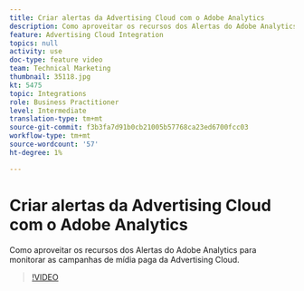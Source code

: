 ```yaml
---
title: Criar alertas da Advertising Cloud com o Adobe Analytics
description: Como aproveitar os recursos dos Alertas do Adobe Analytics para monitorar as campanhas de mídia paga da Advertising Cloud.
feature: Advertising Cloud Integration
topics: null
activity: use
doc-type: feature video
team: Technical Marketing
thumbnail: 35118.jpg
kt: 5475
topic: Integrations
role: Business Practitioner
level: Intermediate
translation-type: tm+mt
source-git-commit: f3b3fa7d91b0cb21005b57768ca23ed6700fcc03
workflow-type: tm+mt
source-wordcount: '57'
ht-degree: 1%

---
```



# Criar alertas da Advertising Cloud com o Adobe Analytics

Como aproveitar os recursos dos Alertas do Adobe Analytics para monitorar as campanhas de mídia paga da Advertising Cloud.

>[!VIDEO](https://video.tv.adobe.com/v/35118/?quality=12&learn=on)
